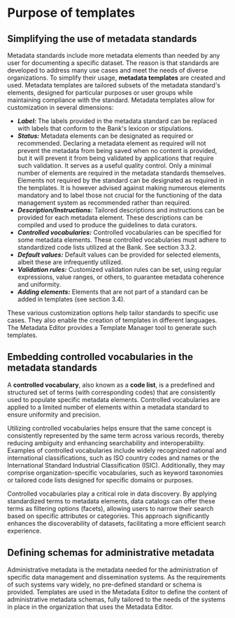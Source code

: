 # Purpose of templates

## Simplifying the use of metadata standards

Metadata standards include more metadata elements than needed by any user for documenting a specific dataset. The reason is that standards are developed to address many use cases and meet the needs of diverse organizations. To simplify their usage, **metadata templates** are created and used. Metadata templates are tailored subsets of the metadata standard's elements, designed for particular purposes or user groups while maintaining compliance with the standard. Metadata templates allow for customization in several dimensions:
- ***Label:*** The labels provided in the metadata standard can be replaced with labels that conform to the Bank's lexicon or stipulations.
- ***Status:*** Metadata elements can be designated as required or recommended. Declaring a metadata element as required will not prevent the metadata from being saved when no content is provided, but it will prevent it from being validated by applications that require such validation. It serves as a useful quality control. Only a minimal number of elements are required in the metadata standards themselves. Elements not required by the standard can be designated as required in the templates. It is however advised against making numerous elements mandatory and to label those not crucial for the functioning of the data management system as recommended rather than required.
- ***Description/Instructions:*** Tailored descriptions and instructions can be provided for each metadata element. These descriptions can be compiled and used to produce the guidelines to data curators.
- ***Controlled vocabularies:*** Controlled vocabularies can be specified for some metadata elements. These controlled vocabularies must adhere to standardized code lists utilized at the Bank. See section 3.3.2.
- ***Default values:*** Default values can be provided for selected elements, albeit these are infrequently utilized.
- ***Validation rules:*** Customized validation rules can be set, using regular expressions, value ranges, or others, to guarantee metadata coherence and uniformity.
- ***Adding elements:*** Elements that are not part of a standard can be added in templates (see section 3.4). 

These various customization options help tailor standards to specific use cases. They also enable the creation of templates in different languages. The Metadata Editor provides a Template Manager tool to generate such templates. 

## Embedding controlled vocabularies in the metadata standards

A **controlled vocabulary**, also known as a **code list**, is a predefined and structured set of terms (with corresponding codes) that are consistently used to populate specific metadata elements. Controlled vocabularies are applied to a limited number of elements within a metadata standard to ensure uniformity and precision.

Utilizing controlled vocabularies helps ensure that the same concept is consistently represented by the same term across various records, thereby reducing ambiguity and enhancing searchability and interoperability. Examples of controlled vocabularies include widely recognized national and international classifications, such as ISO country codes and names or the International Standard Industrial Classification (ISIC). Additionally, they may comprise organization-specific vocabularies, such as keyword taxonomies or tailored code lists designed for specific domains or purposes.  

Controlled vocabularies play a critical role in data discovery. By applying standardized terms to metadata elements, data catalogs can offer these terms as filtering options (facets), allowing users to narrow their search based on specific attributes or categories. This approach significantly enhances the discoverability of datasets, facilitating a more efficient search experience.

## Defining schemas for administrative metadata

Administrative metadata is the metadata needed for the administration of specific data management and dissemination systems. As the requirements of such systems vary widely, no pre-defined standard or schema is provided. Templates are used in the Metadata Editor to define the content of administrative metadata schemas, fully tailored to the needs of the systems in place in the organization that uses the Metadata Editor. 
